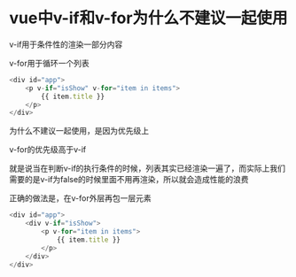 # vue中v-if和v-for为什么不建议一起使用

v-if用于条件性的渲染一部分内容

v-for用于循环一个列表

```js
<div id="app">
    <p v-if="isShow" v-for="item in items">
        {{ item.title }}
    </p>
</div>
```

为什么不建议一起使用，是因为优先级上

v-for的优先级高于v-if

就是说当在判断v-if的执行条件的时候，列表其实已经渲染一遍了，而实际上我们需要的是v-if为false的时候里面不用再渲染，所以就会造成性能的浪费

正确的做法是，在v-for外层再包一层元素

```js
<div id="app">
    <div v-if="isShow">
        <p v-for="item in items">
            {{ item.title }}
        </p>
    </div>
</div>
```
